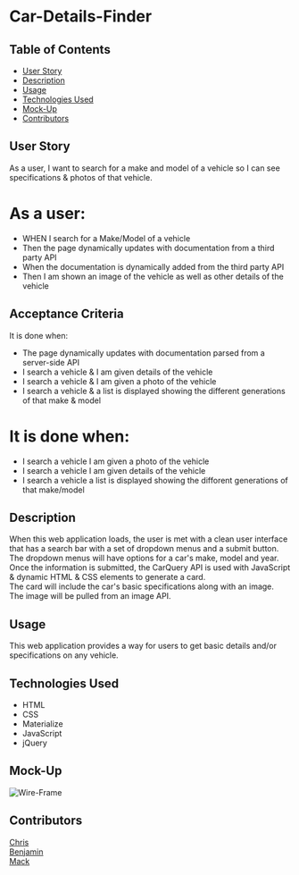 # Car-Details-Finder

## Table of Contents
+ [User Story](#user-story)
+ [Description](#description)
+ [Usage](#usage)
+ [Technologies Used](#technologies-used) 
+ [Mock-Up](#mock-up)
+ [Contributors](#contributors)

## User Story
As a user, I want to search for a make and model of a vehicle so I can see specifications & photos of that vehicle.

# As a user:

<ul>
<li>WHEN I search for a Make/Model of a vehicle</li>
<li>Then the page dynamically updates with documentation from a third party API</li>
<li>When the documentation is dynamically added from the third party API</li>
<li>Then I am shown an image of the vehicle as well as other details of the vehicle</li>
</ul>

## Acceptance Criteria
It is done when:

<ul>
<li>The page dynamically updates with documentation parsed from a server-side API</li>
<li>I search a vehicle & I am given details of the vehicle</li>
<li>I search a vehicle & I am given a photo of the vehicle</li>
<li>I search a vehicle & a list is displayed showing the different generations of that make & model</li>
</ul>

# It is done when:

<ul>
<li>I search a vehicle I am given a photo of the vehicle</li>
<li>I search a vehicle I am given details of the vehicle</li>
<li>I search a vehicle a list is displayed showing the difforent generations of that make/model</li>
</ul>

## Description
When this web application loads, the user is met with a clean user interface that has a search bar with a set of dropdown menus and a submit button. <br>
The dropdown menus will have options for a car's make, model and year.<br>
Once the information is submitted, the CarQuery API is used with JavaScript & dynamic HTML & CSS elements to generate a card. <br>
The card will include the car's basic specifications along with an image. <br>
The image will be pulled from an image API.



## Usage
This web application provides a way for users to get basic details and/or specifications on any vehicle.<br> 

## Technologies Used
+ HTML
+ CSS
+ Materialize
+ JavaScript
+ jQuery



## Mock-Up

![Wire-Frame](https://github.com/chriscodinghub/Car-Details-Finder/assets/144561170/74f5c74f-602c-4cb9-b1dc-76767f1cde4d)

## Contributors
[Chris](https://github.com/chriscodinghub) <br>
[Benjamin](https://github.com/bjpippenger) <br>
[Mack](https://github.com/techmack92) 

